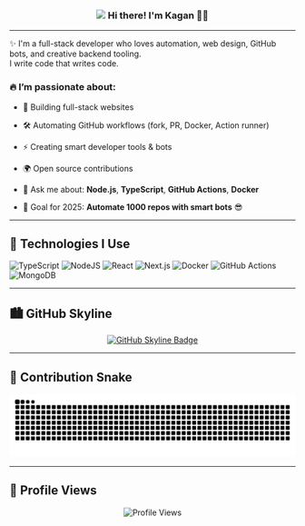 <!-- Heading -->
<h3 align="center">
  <img src="https://raw.githubusercontent.com/MartinHeinz/MartinHeinz/master/wave.gif" width="30px" />
  Hi there! I'm Kagan 👨‍💻
</h3>

---

✨ I'm a full-stack developer who loves automation, web design, GitHub bots, and creative backend tooling.  
I write code that writes code.

### 🔥 I’m passionate about:
- 🚀 Building full-stack websites  
- 🛠️ Automating GitHub workflows (fork, PR, Docker, Action runner)  
- ⚡ Creating smart developer tools & bots  
- 🌍 Open source contributions

- 💬 Ask me about: **Node.js**, **TypeScript**, **GitHub Actions**, **Docker**  
- 🎯 Goal for 2025: **Automate 1000 repos with smart bots** 😎

---

## 🚀 Technologies I Use

![TypeScript](https://img.shields.io/badge/-TypeScript-007ACC?style=for-the-badge&logo=typescript)
![NodeJS](https://img.shields.io/badge/-NodeJS-339933?style=for-the-badge&logo=nodedotjs)
![React](https://img.shields.io/badge/-React-61DAFB?style=for-the-badge&logo=react)
![Next.js](https://img.shields.io/badge/-Next.js-000000?style=for-the-badge&logo=nextdotjs)
![Docker](https://img.shields.io/badge/-Docker-2496ED?style=for-the-badge&logo=docker)
![GitHub Actions](https://img.shields.io/badge/-GitHub%20Actions-2088FF?style=for-the-badge&logo=githubactions)
![MongoDB](https://img.shields.io/badge/-MongoDB-47A248?style=for-the-badge&logo=mongodb)

---

## 🏙️ GitHub Skyline

<p align="center">
  <a href="https://skyline.github.com/kagan-dev/2024">
    <img src="https://img.shields.io/badge/GitHub%20Skyline-Click%20to%20View-green?style=for-the-badge" alt="GitHub Skyline Badge" />
  </a>
</p>

---

## 🐍 Contribution Snake

<p align="center">
  <img src="https://github.com/kagan-dev/kagan-dev/blob/output/github-contribution-grid-snake.svg" alt="Snake animation" />
</p>

---

## 👀 Profile Views

<p align="center">
  <img src="https://komarev.com/ghpvc/?username=kagan-dev&label=Profile%20views&color=2ecc71&style=flat" alt="Profile Views" />
</p>
